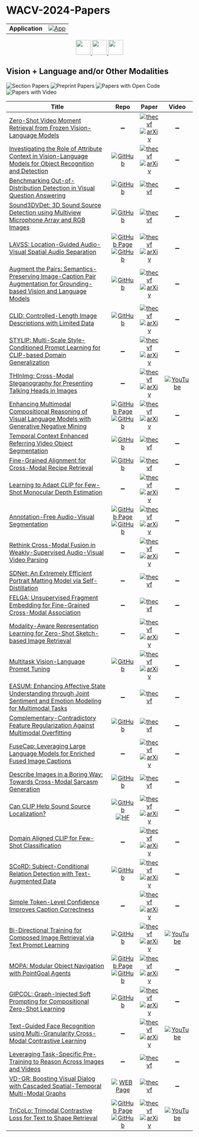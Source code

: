 # WACV-2024-Papers

<table>
    <tr>
        <td><strong>Application</strong></td>
        <td>
            <a href="https://huggingface.co/spaces/DmitryRyumin/NewEraAI-Papers" style="float:left;">
                <img src="https://img.shields.io/badge/🤗-NewEraAI--Papers-FFD21F.svg" alt="App" />
            </a>
        </td>
    </tr>
</table>

<div align="center">
    <a href="https://github.com/DmitryRyumin/WACV-2024-Papers/blob/main/sections/generative_models_for_image_video_3d.md">
        <img src="https://cdn.jsdelivr.net/gh/DmitryRyumin/NewEraAI-Papers@main/images/left.svg" width="40" alt="" />
    </a>
    <a href="https://github.com/DmitryRyumin/WACV-2024-Papers/">
        <img src="https://cdn.jsdelivr.net/gh/DmitryRyumin/NewEraAI-Papers@main/images/home.svg" width="40" alt="" />
    </a>
    <a href="https://github.com/DmitryRyumin/WACV-2024-Papers/blob/main/sections/visualization.md">
        <img src="https://cdn.jsdelivr.net/gh/DmitryRyumin/NewEraAI-Papers@main/images/right.svg" width="40" alt="" />
    </a>
</div>

## Vision + Language and/or Other Modalities

![Section Papers](https://img.shields.io/badge/Section%20Papers-34-42BA16) ![Preprint Papers](https://img.shields.io/badge/Preprint%20Papers-23-b31b1b) ![Papers with Open Code](https://img.shields.io/badge/Papers%20with%20Open%20Code-19-1D7FBF) ![Papers with Video](https://img.shields.io/badge/Papers%20with%20Video-4-FF0000)

| **Title** | **Repo** | **Paper** | **Video** |
|-----------|:--------:|:---------:|:---------:|
| [Zero-Shot Video Moment Retrieval from Frozen Vision-Language Models](https://openaccess.thecvf.com/content/WACV2024/html/Luo_Zero-Shot_Video_Moment_Retrieval_From_Frozen_Vision-Language_Models_WACV_2024_paper.html) | :heavy_minus_sign: | [![thecvf](https://img.shields.io/badge/pdf-thecvf-7395C5.svg)](https://openaccess.thecvf.com/content/WACV2024/papers/Luo_Zero-Shot_Video_Moment_Retrieval_From_Frozen_Vision-Language_Models_WACV_2024_paper.pdf) <br /> [![arXiv](https://img.shields.io/badge/arXiv-2309.00661-b31b1b.svg)](http://arxiv.org/abs/2309.00661) | :heavy_minus_sign: |
| [Investigating the Role of Attribute Context in Vision-Language Models for Object Recognition and Detection](https://openaccess.thecvf.com/content/WACV2024/html/Buettner_Investigating_the_Role_of_Attribute_Context_in_Vision-Language_Models_for_WACV_2024_paper.html) | [![GitHub](https://img.shields.io/github/stars/krbuettner/attributes_and_vlms?style=flat)](https://github.com/krbuettner/attributes_and_vlms) | [![thecvf](https://img.shields.io/badge/pdf-thecvf-7395C5.svg)](https://openaccess.thecvf.com/content/WACV2024/papers/Buettner_Investigating_the_Role_of_Attribute_Context_in_Vision-Language_Models_for_WACV_2024_paper.pdf) <br /> [![arXiv](https://img.shields.io/badge/arXiv-2303.10093-b31b1b.svg)](http://arxiv.org/abs/2303.10093) | :heavy_minus_sign: |
| [Benchmarking Out-of-Distribution Detection in Visual Question Answering](https://openaccess.thecvf.com/content/WACV2024/html/Shi_Benchmarking_Out-of-Distribution_Detection_in_Visual_Question_Answering_WACV_2024_paper.html) | [![GitHub](https://img.shields.io/github/stars/Sxx1995/Benchmarking-Out-of-Distribution-Detection-in-Visual-Question-Answering?style=flat)](https://github.com/Sxx1995/Benchmarking-Out-of-Distribution-Detection-in-Visual-Question-Answering) | [![thecvf](https://img.shields.io/badge/pdf-thecvf-7395C5.svg)](https://openaccess.thecvf.com/content/WACV2024/papers/Shi_Benchmarking_Out-of-Distribution_Detection_in_Visual_Question_Answering_WACV_2024_paper.pdf) | :heavy_minus_sign: |
| [Sound3DVDet: 3D Sound Source Detection using Multiview Microphone Array and RGB Images](https://openaccess.thecvf.com/content/WACV2024/html/He_Sound3DVDet_3D_Sound_Source_Detection_Using_Multiview_Microphone_Array_and_WACV_2024_paper.html) | [![GitHub](https://img.shields.io/github/stars/yuhanghe01/Sound3DVDet?style=flat)](https://github.com/yuhanghe01/Sound3DVDet) | [![thecvf](https://img.shields.io/badge/pdf-thecvf-7395C5.svg)](https://openaccess.thecvf.com/content/WACV2024/papers/He_Sound3DVDet_3D_Sound_Source_Detection_Using_Multiview_Microphone_Array_and_WACV_2024_paper.pdf) | :heavy_minus_sign: |
| [LAVSS: Location-Guided Audio-Visual Spatial Audio Separation](https://openaccess.thecvf.com/content/WACV2024/html/Ye_LAVSS_Location-Guided_Audio-Visual_Spatial_Audio_Separation_WACV_2024_paper.html) | [![GitHub Page](https://img.shields.io/badge/GitHub-Page-159957.svg)](https://yyx666660.github.io/LAVSS/) <br /> [![GitHub](https://img.shields.io/github/stars/YYX666660/LAVSS?style=flat)](https://github.com/YYX666660/LAVSS) | [![thecvf](https://img.shields.io/badge/pdf-thecvf-7395C5.svg)](https://openaccess.thecvf.com/content/WACV2024/papers/Ye_LAVSS_Location-Guided_Audio-Visual_Spatial_Audio_Separation_WACV_2024_paper.pdf) <br /> [![arXiv](https://img.shields.io/badge/arXiv-2310.20446-b31b1b.svg)](http://arxiv.org/abs/2310.20446) | :heavy_minus_sign: |
| [Augment the Pairs: Semantics-Preserving Image-Caption Pair Augmentation for Grounding-based Vision and Language Models](https://openaccess.thecvf.com/content/WACV2024/html/Yi_Augment_the_Pairs_Semantics-Preserving_Image-Caption_Pair_Augmentation_for_Grounding-Based_Vision_WACV_2024_paper.html) | [![GitHub](https://img.shields.io/github/stars/amzn/augment-the-pairs-wacv2024?style=flat)](https://github.com/amzn/augment-the-pairs-wacv2024) | [![thecvf](https://img.shields.io/badge/pdf-thecvf-7395C5.svg)](https://openaccess.thecvf.com/content/WACV2024/papers/Yi_Augment_the_Pairs_Semantics-Preserving_Image-Caption_Pair_Augmentation_for_Grounding-Based_Vision_WACV_2024_paper.pdf) <br /> [![arXiv](https://img.shields.io/badge/arXiv-2311.02536-b31b1b.svg)](http://arxiv.org/abs/2311.02536) | :heavy_minus_sign: |
| [CLID: Controlled-Length Image Descriptions with Limited Data](https://openaccess.thecvf.com/content/WACV2024/html/Hirsch_CLID_Controlled-Length_Image_Descriptions_With_Limited_Data_WACV_2024_paper.html) | [![GitHub](https://img.shields.io/github/stars/Eladhi/CLID?style=flat)](https://github.com/Eladhi/CLID) | [![thecvf](https://img.shields.io/badge/pdf-thecvf-7395C5.svg)](https://openaccess.thecvf.com/content/WACV2024/papers/Hirsch_CLID_Controlled-Length_Image_Descriptions_With_Limited_Data_WACV_2024_paper.pdf) <br /> [![arXiv](https://img.shields.io/badge/arXiv-2211.14835-b31b1b.svg)](http://arxiv.org/abs/2211.14835) | :heavy_minus_sign: |
| [STYLIP: Multi-Scale Style-Conditioned Prompt Learning for CLIP-based Domain Generalization](https://openaccess.thecvf.com/content/WACV2024/html/Bose_STYLIP_Multi-Scale_Style-Conditioned_Prompt_Learning_for_CLIP-Based_Domain_Generalization_WACV_2024_paper.html) | :heavy_minus_sign: | [![thecvf](https://img.shields.io/badge/pdf-thecvf-7395C5.svg)](https://openaccess.thecvf.com/content/WACV2024/papers/Bose_STYLIP_Multi-Scale_Style-Conditioned_Prompt_Learning_for_CLIP-Based_Domain_Generalization_WACV_2024_paper.pdf) <br /> [![arXiv](https://img.shields.io/badge/arXiv-2302.09251-b31b1b.svg)](http://arxiv.org/abs/2302.09251) | :heavy_minus_sign: |
| [THInImg: Cross-Modal Steganography for Presenting Talking Heads in Images](https://openaccess.thecvf.com/content/WACV2024/html/Zhao_THInImg_Cross-Modal_Steganography_for_Presenting_Talking_Heads_in_Images_WACV_2024_paper.html) |:heavy_minus_sign: | [![thecvf](https://img.shields.io/badge/pdf-thecvf-7395C5.svg)](https://openaccess.thecvf.com/content/WACV2024/papers/Zhao_THInImg_Cross-Modal_Steganography_for_Presenting_Talking_Heads_in_Images_WACV_2024_paper.pdf) <br /> [![arXiv](https://img.shields.io/badge/arXiv-2311.17177-b31b1b.svg)](http://arxiv.org/abs/2311.17177) | [![YouTube](https://img.shields.io/badge/YouTube-%23FF0000.svg?style=for-the-badge&logo=YouTube&logoColor=white)](https://www.youtube.com/watch?v=u0PkOWbZeq4) |
| [Enhancing Multimodal Compositional Reasoning of Visual Language Models with Generative Negative Mining](https://openaccess.thecvf.com/content/WACV2024/html/Sahin_Enhancing_Multimodal_Compositional_Reasoning_of_Visual_Language_Models_With_Generative_WACV_2024_paper.html) | [![GitHub Page](https://img.shields.io/badge/GitHub-Page-159957.svg)](https://ugorsahin.github.io/enhancing-multimodal-compositional-reasoning-of-vlm.html) <br /> [![GitHub](https://img.shields.io/github/stars/ugorsahin/Generative-Negative-Mining?style=flat)](https://github.com/ugorsahin/Generative-Negative-Mining) | [![thecvf](https://img.shields.io/badge/pdf-thecvf-7395C5.svg)](https://openaccess.thecvf.com/content/WACV2024/papers/Sahin_Enhancing_Multimodal_Compositional_Reasoning_of_Visual_Language_Models_With_Generative_WACV_2024_paper.pdf) <br /> [![arXiv](https://img.shields.io/badge/arXiv-2311.03964-b31b1b.svg)](http://arxiv.org/abs/2311.03964) | :heavy_minus_sign: |
| [Temporal Context Enhanced Referring Video Object Segmentation](https://openaccess.thecvf.com/content/WACV2024/html/Hu_Temporal_Context_Enhanced_Referring_Video_Object_Segmentation_WACV_2024_paper.html) | [![GitHub](https://img.shields.io/github/stars/haliphinx/TCE-RVOS?style=flat)](https://github.com/haliphinx/TCE-RVOS) | [![thecvf](https://img.shields.io/badge/pdf-thecvf-7395C5.svg)](https://openaccess.thecvf.com/content/WACV2024/papers/Hu_Temporal_Context_Enhanced_Referring_Video_Object_Segmentation_WACV_2024_paper.pdf) | :heavy_minus_sign: |
| [Fine-Grained Alignment for Cross-Modal Recipe Retrieval](https://openaccess.thecvf.com/content/WACV2024/html/Wahed_Fine-Grained_Alignment_for_Cross-Modal_Recipe_Retrieval_WACV_2024_paper.html) | [![GitHub](https://img.shields.io/github/stars/PLAN-Lab/FARM?style=flat)](https://github.com/PLAN-Lab/FARM) | [![thecvf](https://img.shields.io/badge/pdf-thecvf-7395C5.svg)](https://openaccess.thecvf.com/content/WACV2024/papers/Wahed_Fine-Grained_Alignment_for_Cross-Modal_Recipe_Retrieval_WACV_2024_paper.pdf) | :heavy_minus_sign: |
| [Learning to Adapt CLIP for Few-Shot Monocular Depth Estimation](https://openaccess.thecvf.com/content/WACV2024/html/Hu_Learning_To_Adapt_CLIP_for_Few-Shot_Monocular_Depth_Estimation_WACV_2024_paper.html) | :heavy_minus_sign: | [![thecvf](https://img.shields.io/badge/pdf-thecvf-7395C5.svg)](https://openaccess.thecvf.com/content/WACV2024/papers/Hu_Learning_To_Adapt_CLIP_for_Few-Shot_Monocular_Depth_Estimation_WACV_2024_paper.pdf) <br /> [![arXiv](https://img.shields.io/badge/arXiv-2311.01034-b31b1b.svg)](http://arxiv.org/abs/2311.01034) | :heavy_minus_sign: |
| [Annotation-Free Audio-Visual Segmentation](https://openaccess.thecvf.com/content/WACV2024/html/Liu_Annotation-Free_Audio-Visual_Segmentation_WACV_2024_paper.html) | [![GitHub Page](https://img.shields.io/badge/GitHub-Page-159957.svg)](https://jinxiang-liu.github.io/anno-free-AVS/) <br /> [![GitHub](https://img.shields.io/github/stars/jinxiang-liu/anno-free-AVS?style=flat)](https://github.com/jinxiang-liu/anno-free-AVS) | [![thecvf](https://img.shields.io/badge/pdf-thecvf-7395C5.svg)](https://openaccess.thecvf.com/content/WACV2024/papers/Liu_Annotation-Free_Audio-Visual_Segmentation_WACV_2024_paper.pdf) <br /> [![arXiv](https://img.shields.io/badge/arXiv-2305.11019-b31b1b.svg)](http://arxiv.org/abs/2305.11019) | :heavy_minus_sign: |
| [Rethink Cross-Modal Fusion in Weakly-Supervised Audio-Visual Video Parsing](https://openaccess.thecvf.com/content/WACV2024/html/Xu_Rethink_Cross-Modal_Fusion_in_Weakly-Supervised_Audio-Visual_Video_Parsing_WACV_2024_paper.html) | :heavy_minus_sign: | [![thecvf](https://img.shields.io/badge/pdf-thecvf-7395C5.svg)](https://openaccess.thecvf.com/content/WACV2024/papers/Xu_Rethink_Cross-Modal_Fusion_in_Weakly-Supervised_Audio-Visual_Video_Parsing_WACV_2024_paper.pdf) <br /> [![arXiv](https://img.shields.io/badge/arXiv-2311.08151-b31b1b.svg)](http://arxiv.org/abs/2311.08151) | :heavy_minus_sign: |
| [SDNet: An Extremely Efficient Portrait Matting Model via Self-Distillation](https://openaccess.thecvf.com/content/WACV2024/html/Li_SDNet_An_Extremely_Efficient_Portrait_Matting_Model_via_Self-Distillation_WACV_2024_paper.html) | :heavy_minus_sign: | [![thecvf](https://img.shields.io/badge/pdf-thecvf-7395C5.svg)](https://openaccess.thecvf.com/content/WACV2024/papers/Li_SDNet_An_Extremely_Efficient_Portrait_Matting_Model_via_Self-Distillation_WACV_2024_paper.pdf) | :heavy_minus_sign: |
| [FELGA: Unsupervised Fragment Embedding for Fine-Grained Cross-Modal Association](https://openaccess.thecvf.com/content/WACV2024/html/Zhuo_FELGA_Unsupervised_Fragment_Embedding_for_Fine-Grained_Cross-Modal_Association_WACV_2024_paper.html) | :heavy_minus_sign: | [![thecvf](https://img.shields.io/badge/pdf-thecvf-7395C5.svg)](https://openaccess.thecvf.com/content/WACV2024/papers/Zhuo_FELGA_Unsupervised_Fragment_Embedding_for_Fine-Grained_Cross-Modal_Association_WACV_2024_paper.pdf) | :heavy_minus_sign: |
| [Modality-Aware Representation Learning for Zero-Shot Sketch-based Image Retrieval](https://openaccess.thecvf.com/content/WACV2024/html/Lyou_Modality-Aware_Representation_Learning_for_Zero-Shot_Sketch-Based_Image_Retrieval_WACV_2024_paper.html) | :heavy_minus_sign: | [![thecvf](https://img.shields.io/badge/pdf-thecvf-7395C5.svg)](https://openaccess.thecvf.com/content/WACV2024/papers/Lyou_Modality-Aware_Representation_Learning_for_Zero-Shot_Sketch-Based_Image_Retrieval_WACV_2024_paper.pdf) <br /> [![arXiv](https://img.shields.io/badge/arXiv-2401.04860-b31b1b.svg)](http://arxiv.org/abs/2401.04860) | :heavy_minus_sign: |
| [Multitask Vision-Language Prompt Tuning](https://openaccess.thecvf.com/content/WACV2024/html/Shen_Multitask_Vision-Language_Prompt_Tuning_WACV_2024_paper.html) | [![GitHub](https://img.shields.io/github/stars/sIncerass/MVLPT?style=flat)](https://github.com/sIncerass/MVLPT) | [![thecvf](https://img.shields.io/badge/pdf-thecvf-7395C5.svg)](https://openaccess.thecvf.com/content/WACV2024/papers/Shen_Multitask_Vision-Language_Prompt_Tuning_WACV_2024_paper.pdf) <br /> [![arXiv](https://img.shields.io/badge/arXiv-2211.11720-b31b1b.svg)](http://arxiv.org/abs/2211.11720) | :heavy_minus_sign: |
| [EASUM: Enhancing Affective State Understanding through Joint Sentiment and Emotion Modeling for Multimodal Tasks](https://openaccess.thecvf.com/content/WACV2024/html/Hwang_EASUM_Enhancing_Affective_State_Understanding_Through_Joint_Sentiment_and_Emotion_WACV_2024_paper.html) | :heavy_minus_sign: | [![thecvf](https://img.shields.io/badge/pdf-thecvf-7395C5.svg)](https://openaccess.thecvf.com/content/WACV2024/papers/Hwang_EASUM_Enhancing_Affective_State_Understanding_Through_Joint_Sentiment_and_Emotion_WACV_2024_paper.pdf) | :heavy_minus_sign: |
| [Complementary-Contradictory Feature Regularization Against Multimodal Overfitting](https://openaccess.thecvf.com/content/WACV2024/html/Tejero-de-Pablos_Complementary-Contradictory_Feature_Regularization_Against_Multimodal_Overfitting_WACV_2024_paper.html) | [![GitHub](https://img.shields.io/github/stars/CyberAgentAILab/CM-VQVAE?style=flat)](https://github.com/CyberAgentAILab/CM-VQVAE) | [![thecvf](https://img.shields.io/badge/pdf-thecvf-7395C5.svg)](https://openaccess.thecvf.com/content/WACV2024/papers/Tejero-de-Pablos_Complementary-Contradictory_Feature_Regularization_Against_Multimodal_Overfitting_WACV_2024_paper.pdf) | :heavy_minus_sign: |
| [FuseCap: Leveraging Large Language Models for Enriched Fused Image Captions](https://openaccess.thecvf.com/content/WACV2024/html/Rotstein_FuseCap_Leveraging_Large_Language_Models_for_Enriched_Fused_Image_Captions_WACV_2024_paper.html) | :heavy_minus_sign: | [![thecvf](https://img.shields.io/badge/pdf-thecvf-7395C5.svg)](https://openaccess.thecvf.com/content/WACV2024/papers/Rotstein_FuseCap_Leveraging_Large_Language_Models_for_Enriched_Fused_Image_Captions_WACV_2024_paper.pdf) <br /> [![arXiv](https://img.shields.io/badge/arXiv-2305.17718-b31b1b.svg)](http://arxiv.org/abs/2305.17718) | :heavy_minus_sign: |
| [Describe Images in a Boring Way: Towards Cross-Modal Sarcasm Generation](https://openaccess.thecvf.com/content/WACV2024/html/Ruan_Describe_Images_in_a_Boring_Way_Towards_Cross-Modal_Sarcasm_Generation_WACV_2024_paper.html) | [![GitHub](https://img.shields.io/github/stars/EnablerRx/CMSG-EGRM?style=flat)](https://github.com/EnablerRx/CMSG-EGRM) | [![thecvf](https://img.shields.io/badge/pdf-thecvf-7395C5.svg)](https://openaccess.thecvf.com/content/WACV2024/papers/Ruan_Describe_Images_in_a_Boring_Way_Towards_Cross-Modal_Sarcasm_Generation_WACV_2024_paper.pdf) | :heavy_minus_sign: |
| [Can CLIP Help Sound Source Localization?](https://openaccess.thecvf.com/content/WACV2024/html/Park_Can_CLIP_Help_Sound_Source_Localization_WACV_2024_paper.html) | [![GitHub](https://img.shields.io/github/stars/swimmiing/ACL-SSL?style=flat)](https://github.com/swimmiing/ACL-SSL) <br /> [![HF](https://img.shields.io/badge/🤗-demo-FFD21F.svg)](https://huggingface.co/spaces/swimmiing/ACL-SSL-zeroshot-demo) | [![thecvf](https://img.shields.io/badge/pdf-thecvf-7395C5.svg)](https://openaccess.thecvf.com/content/WACV2024/papers/Park_Can_CLIP_Help_Sound_Source_Localization_WACV_2024_paper.pdf) <br /> [![arXiv](https://img.shields.io/badge/arXiv-2311.04066-b31b1b.svg)](http://arxiv.org/abs/2311.04066) | :heavy_minus_sign: |
| [Domain Aligned CLIP for Few-Shot Classification](https://openaccess.thecvf.com/content/WACV2024/html/Gondal_Domain_Aligned_CLIP_for_Few-Shot_Classification_WACV_2024_paper.html) | :heavy_minus_sign: | [![thecvf](https://img.shields.io/badge/pdf-thecvf-7395C5.svg)](https://openaccess.thecvf.com/content/WACV2024/papers/Gondal_Domain_Aligned_CLIP_for_Few-Shot_Classification_WACV_2024_paper.pdf) <br /> [![arXiv](https://img.shields.io/badge/arXiv-2311.09191-b31b1b.svg)](http://arxiv.org/abs/2311.09191) | :heavy_minus_sign: |
| [SCoRD: Subject-Conditional Relation Detection with Text-Augmented Data](https://openaccess.thecvf.com/content/WACV2024/html/Yang_SCoRD_Subject-Conditional_Relation_Detection_With_Text-Augmented_Data_WACV_2024_paper.html) | [![GitHub](https://img.shields.io/github/stars/uvavision/SCoRD?style=flat)](https://github.com/uvavision/SCoRD) | [![thecvf](https://img.shields.io/badge/pdf-thecvf-7395C5.svg)](https://openaccess.thecvf.com/content/WACV2024/papers/Yang_SCoRD_Subject-Conditional_Relation_Detection_With_Text-Augmented_Data_WACV_2024_paper.pdf) <br /> [![arXiv](https://img.shields.io/badge/arXiv-2308.12910-b31b1b.svg)](http://arxiv.org/abs/2308.12910) | :heavy_minus_sign: |
| [Simple Token-Level Confidence Improves Caption Correctness](https://openaccess.thecvf.com/content/WACV2024/html/Petryk_Simple_Token-Level_Confidence_Improves_Caption_Correctness_WACV_2024_paper.html) | :heavy_minus_sign: | [![thecvf](https://img.shields.io/badge/pdf-thecvf-7395C5.svg)](https://openaccess.thecvf.com/content/WACV2024/papers/Petryk_Simple_Token-Level_Confidence_Improves_Caption_Correctness_WACV_2024_paper.pdf) <br /> [![arXiv](https://img.shields.io/badge/arXiv-2305.07021-b31b1b.svg)](http://arxiv.org/abs/2305.07021) | :heavy_minus_sign: |
| [Bi-Directional Training for Composed Image Retrieval via Text Prompt Learning](https://openaccess.thecvf.com/content/WACV2024/html/Liu_Bi-Directional_Training_for_Composed_Image_Retrieval_via_Text_Prompt_Learning_WACV_2024_paper.html) | [![GitHub](https://img.shields.io/github/stars/Cuberick-Orion/Bi-Blip4CIR?style=flat)](https://github.com/Cuberick-Orion/Bi-Blip4CIR) | [![thecvf](https://img.shields.io/badge/pdf-thecvf-7395C5.svg)](https://openaccess.thecvf.com/content/WACV2024/papers/Liu_Bi-Directional_Training_for_Composed_Image_Retrieval_via_Text_Prompt_Learning_WACV_2024_paper.pdf) <br /> [![arXiv](https://img.shields.io/badge/arXiv-2303.16604-b31b1b.svg)](http://arxiv.org/abs/2303.16604) | [![YouTube](https://img.shields.io/badge/YouTube-%23FF0000.svg?style=for-the-badge&logo=YouTube&logoColor=white)](https://www.youtube.com/watch?v=RHYW1GABVkQ) |
| [MOPA: Modular Object Navigation with PointGoal Agents](https://openaccess.thecvf.com/content/WACV2024/html/Raychaudhuri_MOPA_Modular_Object_Navigation_With_PointGoal_Agents_WACV_2024_paper.html) | [![GitHub Page](https://img.shields.io/badge/GitHub-Page-159957.svg)](https://3dlg-hcvc.github.io/mopa/) <br /> [![GitHub](https://img.shields.io/github/stars/3dlg-hcvc/mopa?style=flat)](https://github.com/3dlg-hcvc/mopa) | [![thecvf](https://img.shields.io/badge/pdf-thecvf-7395C5.svg)](https://openaccess.thecvf.com/content/WACV2024/papers/Raychaudhuri_MOPA_Modular_Object_Navigation_With_PointGoal_Agents_WACV_2024_paper.pdf) <br /> [![arXiv](https://img.shields.io/badge/arXiv-2304.03696-b31b1b.svg)](http://arxiv.org/abs/2304.03696) | :heavy_minus_sign: |
| [GIPCOL: Graph-Injected Soft Prompting for Compositional Zero-Shot Learning](https://openaccess.thecvf.com/content/WACV2024/html/Xu_GIPCOL_Graph-Injected_Soft_Prompting_for_Compositional_Zero-Shot_Learning_WACV_2024_paper.html) | [![GitHub](https://img.shields.io/github/stars/HLR/GIPCOL?style=flat)](https://github.com/HLR/GIPCOL) | [![thecvf](https://img.shields.io/badge/pdf-thecvf-7395C5.svg)](https://openaccess.thecvf.com/content/WACV2024/papers/Xu_GIPCOL_Graph-Injected_Soft_Prompting_for_Compositional_Zero-Shot_Learning_WACV_2024_paper.pdf) <br /> [![arXiv](https://img.shields.io/badge/arXiv-2311.05729-b31b1b.svg)](http://arxiv.org/abs/2311.05729) | :heavy_minus_sign: |
| [Text-Guided Face Recognition using Multi-Granularity Cross-Modal Contrastive Learning](https://openaccess.thecvf.com/content/WACV2024/html/Hasan_Text-Guided_Face_Recognition_Using_Multi-Granularity_Cross-Modal_Contrastive_Learning_WACV_2024_paper.html) | :heavy_minus_sign: | [![thecvf](https://img.shields.io/badge/pdf-thecvf-7395C5.svg)](https://openaccess.thecvf.com/content/WACV2024/papers/Hasan_Text-Guided_Face_Recognition_Using_Multi-Granularity_Cross-Modal_Contrastive_Learning_WACV_2024_paper.pdf) <br /> [![arXiv](https://img.shields.io/badge/arXiv-2312.09367-b31b1b.svg)](http://arxiv.org/abs/2312.09367) | [![YouTube](https://img.shields.io/badge/YouTube-%23FF0000.svg?style=for-the-badge&logo=YouTube&logoColor=white)](https://www.youtube.com/watch?v=Hb8SlpFCuGI) |
| [Leveraging Task-Specific Pre-Training to Reason Across Images and Videos](https://openaccess.thecvf.com/content/WACV2024/html/Sadhu_Leveraging_Task-Specific_Pre-Training_To_Reason_Across_Images_and_Videos_WACV_2024_paper.html) | :heavy_minus_sign: | [![thecvf](https://img.shields.io/badge/pdf-thecvf-7395C5.svg)](https://openaccess.thecvf.com/content/WACV2024/papers/Sadhu_Leveraging_Task-Specific_Pre-Training_To_Reason_Across_Images_and_Videos_WACV_2024_paper.pdf) | :heavy_minus_sign: |
| [VD-GR: Boosting Visual Dialog with Cascaded Spatial-Temporal Multi-Modal Graphs](https://openaccess.thecvf.com/content/WACV2024/html/Abdessaied_VD-GR_Boosting_Visual_Dialog_With_Cascaded_Spatial-Temporal_Multi-Modal_Graphs_WACV_2024_paper.html) | [![WEB Page](https://img.shields.io/badge/WEB-Page-159957.svg)](https://perceptualui.org/publications/abdessaied24_wacv/) | [![thecvf](https://img.shields.io/badge/pdf-thecvf-7395C5.svg)](https://openaccess.thecvf.com/content/WACV2024/papers/Abdessaied_VD-GR_Boosting_Visual_Dialog_With_Cascaded_Spatial-Temporal_Multi-Modal_Graphs_WACV_2024_paper.pdf) | :heavy_minus_sign: |
| [TriCoLo: Trimodal Contrastive Loss for Text to Shape Retrieval](https://openaccess.thecvf.com/content/WACV2024/html/Ruan_TriCoLo_Trimodal_Contrastive_Loss_for_Text_To_Shape_Retrieval_WACV_2024_paper.html) | [![GitHub Page](https://img.shields.io/badge/GitHub-Page-159957.svg)](https://3dlg-hcvc.github.io/tricolo/) <br /> [![GitHub](https://img.shields.io/github/stars/3dlg-hcvc/tricolo?style=flat)](https://github.com/3dlg-hcvc/tricolo) | [![thecvf](https://img.shields.io/badge/pdf-thecvf-7395C5.svg)](https://openaccess.thecvf.com/content/WACV2024/papers/Ruan_TriCoLo_Trimodal_Contrastive_Loss_for_Text_To_Shape_Retrieval_WACV_2024_paper.pdf) <br /> [![arXiv](https://img.shields.io/badge/arXiv-2201.07366-b31b1b.svg)](http://arxiv.org/abs/2201.07366) | [![YouTube](https://img.shields.io/badge/YouTube-%23FF0000.svg?style=for-the-badge&logo=YouTube&logoColor=white)](https://www.youtube.com/watch?v=4YK65qDUUJs) |
